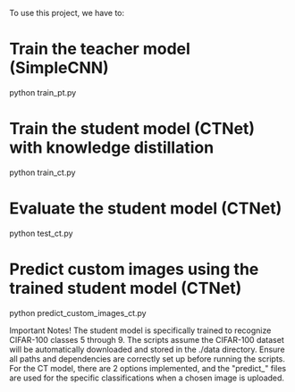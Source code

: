 To use this project, we have to:
# Train the teacher model (SimpleCNN)
python train_pt.py

# Train the student model (CTNet) with knowledge distillation
python train_ct.py

# Evaluate the student model (CTNet)
python test_ct.py

# Predict custom images using the trained student model (CTNet)
python predict_custom_images_ct.py

Important Notes!
The student model is specifically trained to recognize CIFAR-100 classes 5 through 9.
The scripts assume the CIFAR-100 dataset will be automatically downloaded and stored in the ./data directory.
Ensure all paths and dependencies are correctly set up before running the scripts.
For the CT model, there are 2 options implemented, and the "predict_" files are used for the specific classifications when a chosen image is uploaded.

